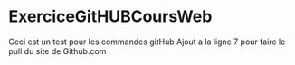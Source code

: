 # ExerciceGitHUBCoursWeb
Ceci est un test pour les commandes gitHub
Ajout a la ligne 7 pour faire le pull du site de Github.com
